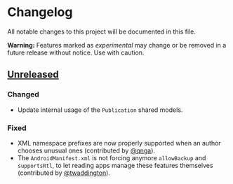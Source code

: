 # Changelog

All notable changes to this project will be documented in this file.

**Warning:** Features marked as *experimental* may change or be removed in a future release without notice. Use with caution.

## [Unreleased]

### Changed

* Update internal usage of the `Publication` shared models.

### Fixed

* XML namespace prefixes are now properly supported when an author chooses unusual ones (contributed by [@qnga](https://github.com/readium/r2-shared-kotlin/pull/85)).
* The `AndroidManifest.xml` is not forcing anymore `allowBackup` and `supportsRtl`, to let reading apps manage these features themselves (contributed by [@twaddington](https://github.com/readium/r2-opds-kotlin/pull/41)).


[unreleased]: https://github.com/readium/r2-opds-kotlin/compare/master...HEAD
[x.x.x]: https://github.com/readium/r2-opds-kotlin/compare/1.1.4...x.x.x
